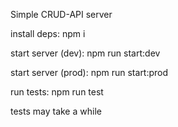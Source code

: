 Simple CRUD-API server

install deps: npm i

start server (dev): npm run start:dev

start server (prod): npm run start:prod

run tests: npm run test

tests may take a while
